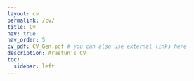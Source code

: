 ```yaml
---
layout: cv
permalink: /cv/
title: Cv
nav: true
nav_order: 5
cv_pdf: CV_Gen.pdf # you can also use external links here
description: Arastun's CV
toc:
  sidebar: left
---
```

